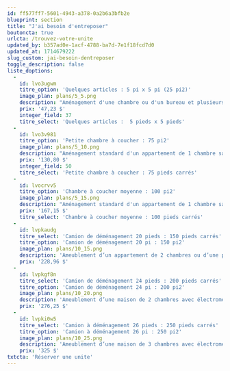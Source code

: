 ```yaml
---
id: ff577ff7-5601-4943-a378-0a2b6a3bfb2e
blueprint: section
title: "J'ai besoin d'entreposer"
boutoncta: true
urlcta: /trouvez-votre-unite
updated_by: b357ad0e-1acf-4788-ba7d-7e1f18fcd7d0
updated_at: 1714679222
slug_custom: jai-besoin-dentreposer
toggle_description: false
liste_doptions:
  -
    id: lvo3ugwm
    titre_option: 'Quelques articles : 5 pi x 5 pi (25 pi2)'
    image_plan: plans/5_5.png
    description: "Aménagement d'une chambre ou d'un bureau et plusieurs boîtes et petits objets OU environ 50 boîtes."
    prix: '47,23 $'
    integer_field: 37
    titre_select: 'Quelques articles :  5 pieds x 5 pieds'
  -
    id: lvo3v981
    titre_option: 'Petite chambre à coucher : 75 pi2'
    image_plan: plans/5_10.png
    description: "Aménagement standard d'un appartement de 1 chambre sans électroménagers, bottes de petits articles."
    prix: '130,80 $'
    integer_field: 50
    titre_select: 'Petite chambre à coucher : 75 pieds carrés'
  -
    id: lvocrvv5
    titre_option: 'Chambre à coucher moyenne : 100 pi2'
    image_plan: plans/5_15.png
    description: "Aménagement standard d'un appartement de 1 chambre sans électroménagers, environ 150 boites."
    prix: '167,15 $'
    titre_select: 'Chambre à coucher moyenne : 100 pieds carrés'
  -
    id: lvpkaudg
    titre_select: 'Camion de déménagement 20 pieds : 150 pieds carrés'
    titre_option: 'Camion de déménagement 20 pi : 150 pi2'
    image_plan: plans/10_15.png
    description: 'Ameublement d’un appartement de 2 chambres ou d’une petite maison avec électroménagers, meubles de patio et plusieurs coffres. Unité assez spacieuse pour entreposer des rouleaux de tapis et des matériaux de construction.'
    prix: '228,96 $'
  -
    id: lvpkgf8n
    titre_select: 'Camion de déménagement 24 pieds : 200 pieds carrés'
    titre_option: 'Camion de déménagement 24 pi : 200 pi2'
    image_plan: plans/10_20.png
    description: 'Ameublement d’une maison de 2 chambres avec électroménagers, meubles de patio et plusieurs coffres, équipement de construction.'
    prix: '276,25 $'
  -
    id: lvpki0w5
    titre_select: 'Camion à déménagement 26 pieds : 250 pieds carrés'
    titre_option: 'Camion à déménagement 26 pi : 250 pi2'
    image_plan: plans/10_25.png
    description: 'Ameublement d’une maison de 3 chambres avec électroménagers, meubles de patio, de nombreuses boîtes et articles divers.'
    prix: '325 $'
txtcta: 'Réserver une unite'
---
```

